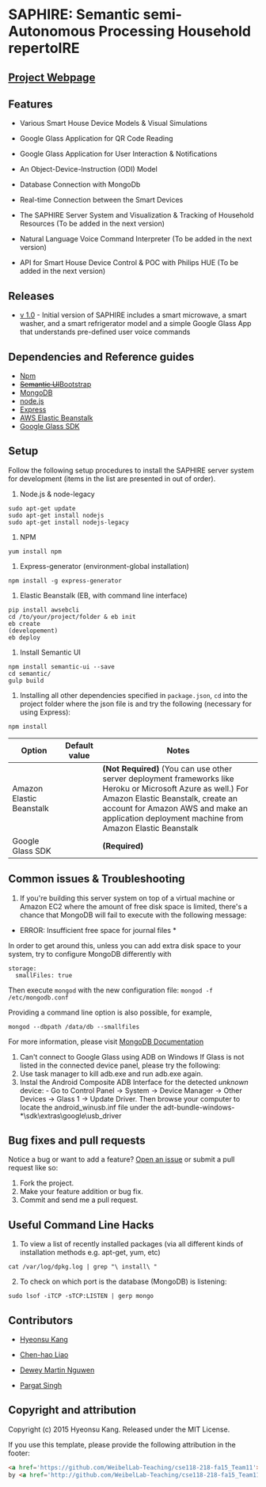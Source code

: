 # SAPHIRE: Semantic semi-Autonomous Processing Household repertoIRE

## [Project Webpage](http://weibellab-teaching.github.io/cse118-218-fa15_Team11/)

## Features

* Various Smart House Device Models & Visual Simulations

* Google Glass Application for QR Code Reading

* Google Glass Application for User Interaction & Notifications

* An Object-Device-Instruction (ODI) Model

* Database Connection with MongoDb

* Real-time Connection between the Smart Devices

* The SAPHIRE Server System and Visualization & Tracking of Household Resources (To be added in the next version)

* Natural Language Voice Command Interpreter (To be added in the next version)

* API for Smart House Device Control & POC with Philips HUE (To be added in the next version)

## Releases
* [v 1.0](https://github.com/WeibelLab-Teaching/cse118-218-fa15_Team11) - Initial version of SAPHIRE includes a smart microwave, a smart washer, and a smart refrigerator model and a simple Google Glass App that understands pre-defined user voice commands

## Dependencies and Reference guides

* [Npm](http://www.npmjs.com/)
* [~~Semantic UI~~Bootstrap](http://getbootstrap.com/)
* [MongoDB](https://www.mongodb.org/)
* [node.js](https://nodejs.org/en/)
* [Express](http://expressjs.com/)
* [AWS Elastic Beanstalk](https://aws.amazon.com/elasticbeanstalk/)
* [Google Glass SDK](https://developers.google.com/glass/develop/gdk/voice)


## Setup

Follow the following setup procedures to install the SAPHIRE server system for development (items in the list are presented in out of order).

1. Node.js & node-legacy
  ```
  sudo apt-get update
  sudo apt-get install nodejs
  sudo apt-get install nodejs-legacy
  ```

1. NPM
  ```
  yum install npm
  ```

1. Express-generator (environment-global installation)

  ```
  npm install -g express-generator
  ```

1. Elastic Beanstalk (EB, with command line interface)
  ```
  pip install awsebcli
  cd /to/your/project/folder & eb init
  eb create
  (developement)
  eb deploy
  ```

1. Install Semantic UI
  ```
  npm install semantic-ui --save
  cd semantic/
  gulp build
  ```

1. Installing all other dependencies specified in `package.json`, `cd` into the project folder where the json file is and try the following (necessary for using Express):
  ```
  npm install
  ```

| Option                   | Default value           | Notes                                                                                                     |
|--------------------------|-------------------------|-----------------------------------------------------------------------------------------------------------|
| Amazon Elastic Beanstalk |                         | **(Not Required)** (You can use other server deployment frameworks like Heroku or Microsoft Azure as well.) For Amazon Elastic Beanstalk, create an account for Amazon AWS and make an application deployment machine from Amazon Elastic Beanstalk |
| Google Glass SDK |                 | **(Required)**                  |

## Common issues & Troubleshooting

1. If you're building this server system on top of a virtual machine or Amazon EC2 where the amount of free disk space is limited, there's a chance that MongoDB will fail to execute with the following message:

  * ERROR: Insufficient free space for journal files *

  In order to get around this, unless you can add extra disk space to your system, try to configure MongoDB differently with 
  ```
  storage:
    smallFiles: true
  ```

  Then execute `mongod` with the new configuration file: `mongod -f /etc/mongodb.conf`

  Providing a command line option is also possible, for example,
  ```
  mongod --dbpath /data/db --smallfiles
  ```

  For more information, please visit [MongoDB Documentation](https://docs.mongodb.org/manual/reference/configuration-options/#storage.mmapv1.smallFiles)

1. Can't connect to Google Glass using ADB on Windows
  If Glass is not listed in the connected device panel, please try the following:
  1. Use task manager to kill adb.exe and run adb.exe again.
  1. Instal the Android Composite ADB Interface for the detected *unknown* device:
    - Go to Control Panel -> System -> Device Manager -> Other Devices -> Glass 1 -> Update Driver. Then browse your computer to locate the android_winusb.inf file under the adt-bundle-windows-*\sdk\extras\google\usb_driver


## Bug fixes and pull requests

Notice a bug or want to add a feature? [Open an issue](https://github.com/WeibelLab-Teaching/cse118-218-fa15_Team11/issues) or submit a pull request like so:

1. Fork the project.
1. Make your feature addition or bug fix.
1. Commit and send me a pull request.

## Useful Command Line Hacks

1. To view a list of recently installed packages (via all different kinds of installation methods e.g. apt-get, yum, etc)
  ```
  cat /var/log/dpkg.log | grep "\ install\ "
  ```

2. To check on which port is the database (MongoDB) is listening:
  ```
  sudo lsof -iTCP -sTCP:LISTEN | gerp mongo
  ```

## Contributors 

* [Hyeonsu Kang](https://www.linkedin.com/pub/hyeonsu-kang/93/28b/684)

* [Chen-hao Liao](https://github.com/Chenhaoxd)

* [Dewey Martin Nguwen](https://github.com/martininguyen)

* [Pargat Singh](https://github.com/gotsingh)

## Copyright and attribution

Copyright (c) 2015 Hyeonsu Kang. Released under the MIT License.

If you use this template, please provide the following attribution in the footer: 

```html
<a href='https://github.com/WeibelLab-Teaching/cse118-218-fa15_Team11'>SAPHIRE</a> 
by <a href='http://github.com/WeibelLab-Teaching/cse118-218-fa15_Team11'>Team11</a>.
```
